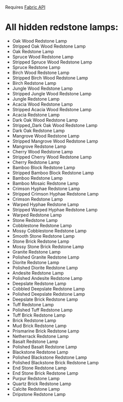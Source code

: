Requires [Fabric API](https://modrinth.com/mod/fabric-api)
# All hidden redstone lamps:
- Oak Wood Redstone Lamp
- Stripped Oak Wood Redstone Lamp
- Oak Redstone Lamp
- Spruce Wood Redstone Lamp
- Stripped Spruce Wood Redstone Lamp
- Spruce Redstone Lamp
- Birch Wood Redstone Lamp
- Stripped Birch Wood Redstone Lamp
- Birch Redstone Lamp
- Jungle Wood Redstone Lamp
- Stripped Jungle Wood Redstone Lamp
- Jungle Redstone Lamp
- Acacia Wood Redstone Lamp
- Stripped Acacia Wood Redstone Lamp
- Acacia Redstone Lamp
- Dark Oak Wood Redstone Lamp
- Stripped_Dark Oak Wood Redstone Lamp
- Dark Oak Redstone Lamp
- Mangrove Wood Redstone Lamp
- Stripped Mangrove Wood Redstone Lamp
- Mangrove Redstone Lamp
- Cherry Wood Redstone Lamp
- Stripped Cherry Wood Redstone Lamp
- Cherry Redstone Lamp
- Bamboo Block Redstone Lamp
- Stripped Bamboo Block Redstone Lamp
- Bamboo Redstone Lamp
- Bamboo Mosaic Redstone Lamp
- Crimson Hyphae Redstone Lamp
- Stripped Crimson Hyphae Redstone Lamp
- Crimson Redstone Lamp
- Warped Hyphae Redstone Lamp
- Stripped Warped Hyphae Redstone Lamp
- Warped Redstone Lamp
- Stone Redstone Lamp
- Cobblestone Redstone Lamp
- Mossy Cobblestone Redstone Lamp
- Smooth Stone Redstone Lamp
- Stone Brick Redstone Lamp
- Mossy Stone Brick Redstone Lamp
- Granite Redstone Lamp
- Polished Granite Redstone Lamp
- Diorite Redstone Lamp
- Polished Diorite Redstone Lamp
- Andesite Redstone Lamp
- Polished Andesite Redstone Lamp
- Deepslate Redstone Lamp
- Cobbled Deepslate Redstone Lamp
- Polished Deepslate Redstone Lamp
- Deepslate Brick Redstone Lamp
- Tuff Redstone Lamp
- Polished Tuff Redstone Lamp
- Tuff Brick Redstone Lamp
- Brick Redstone Lamp
- Mud Brick Redstone Lamp
- Prismarine Brick Redstone Lamp
- Netherrack Redstone Lamp
- Basalt Redstone Lamp
- Polished Basalt Redstone Lamp
- Blackstone Redstone Lamp
- Polished Blackstone Redstone Lamp
- Polished Blackstone Brick Redstone Lamp
- End Stone Redstone Lamp
- End Stone Brick Redstone Lamp
- Purpur Redstone Lamp
- Quartz Brick Redstone Lamp
- Calcite Redstone Lamp
- Dripstone Redstone Lamp

